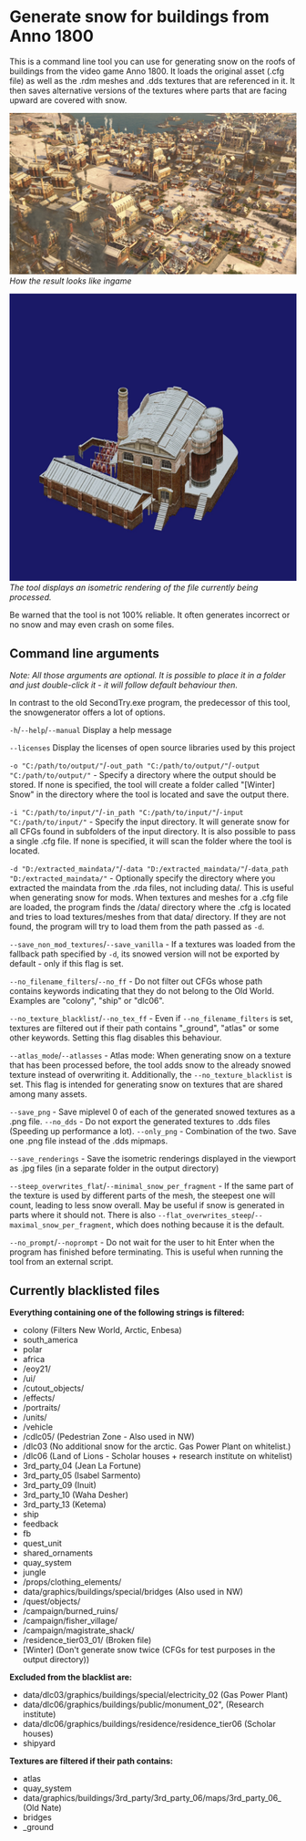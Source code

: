 # Generate snow for buildings from Anno 1800

This is a command line tool you can use for generating snow on the roofs of buildings from the video game Anno 1800. It loads the original asset (.cfg file) as well as the .rdm meshes and .dds textures that are referenced in it. It then saves alternative versions of the textures where parts that are facing upward are covered with snow.


![](./documentation/ingameshowcase.jpg)
_How the result looks like ingame_


![](./documentation/example_debug_rendering.jpg)
_The tool displays an isometric rendering of the file currently being processed._


Be warned that the tool is not 100% reliable. It often generates incorrect or no snow and may even crash on some files.

## Command line arguments

_Note: All those arguments are optional. It is possible to place it in a folder and just double-click it - it will follow default behaviour then._

In contrast to the old SecondTry.exe program, the predecessor of this tool, the snowgenerator offers a lot of options.

```-h```/```--help```/```--manual``` Display a help message

```--licenses``` Display the licenses of open source libraries used by this project


```-o "C:/path/to/output/"```/```-out_path "C:/path/to/output/"```/```-output "C:/path/to/output/"``` - Specify a directory where the output should be stored. If none is specified, the tool will create a folder called "[Winter] Snow" in the directory where the tool is located and save the output there.

```-i "C:/path/to/input/"```/```-in_path "C:/path/to/input/"```/```-input "C:/path/to/input/"``` - Specify the input directory. It will generate snow for all CFGs found in subfolders of the input directory. It is also possible to pass a single .cfg file. If none is specified, it will scan the folder where the tool is located.


```-d "D:/extracted_maindata/"```/```-data "D:/extracted_maindata/"```/```-data_path "D:/extracted_maindata/"``` - Optionally specify the directory where you extracted the maindata from the .rda files, not including data/. This is useful when generating snow for mods. When textures and meshes for a .cfg file are loaded, the program finds the /data/ directory where the .cfg is located and tries to load textures/meshes from that data/ directory. If they are not found, the program will try to load them from the path passed as ```-d```.

```--save_non_mod_textures```/```--save_vanilla``` - If a textures was loaded from the fallback path specified by ```-d```, its snowed version will not be exported by default - only if this flag is set.


```--no_filename_filters```/```--no_ff``` - Do not filter out CFGs whose path contains keywords indicating that they do not belong to the Old World. Examples are "colony", "ship" or "dlc06".

```--no_texture_blacklist```/```--no_tex_ff``` - Even if ```--no_filename_filters``` is set, textures are filtered out if their path contains "_ground", "atlas" or some other keywords. Setting this flag disables this behaviour.


```--atlas_mode```/```--atlasses``` - Atlas mode: When generating snow on a texture that has been processed before, the tool adds snow to the already snowed texture instead of overwriting it. Additionally, the ```--no_texture_blacklist``` is set. This flag is intended for generating snow on textures that are shared among many assets.


```--save_png``` - Save miplevel 0 of each of the generated snowed textures as a .png file.
```--no_dds``` - Do not export the generated textures to .dds files (Speeding up performance a lot).
```--only_png``` - Combination of the two. Save one .png file instead of the .dds mipmaps.


```--save_renderings``` - Save the isometric renderings displayed in the viewport as .jpg files (in a separate folder in the output directory)


```--steep_overwrites_flat```/```--minimal_snow_per_fragment``` - If the same part of the texture is used by different parts of the mesh, the steepest one will count, leading to less snow overall. May be useful if snow is generated in parts where it should not. There is also ```--flat_overwrites_steep```/```--maximal_snow_per_fragment```, which does nothing because it is the default.


```--no_prompt```/```--noprompt``` - Do not wait for the user to hit Enter when the program has finished before terminating. This is useful when running the tool from an external script.


## Currently blacklisted files


**Everything containing one of the following strings is filtered:**
- colony             (Filters New World, Arctic, Enbesa)
- south_america
- polar
- africa
- /eoy21/
- /ui/
- /cutout_objects/
- /effects/
- /portraits/
- /units/
- /vehicle
- /cdlc05/           (Pedestrian Zone - Also used in NW)
- /dlc03             (No additional snow for the arctic. Gas Power Plant on whitelist.)
- /dlc06             (Land of Lions - Scholar houses + research institute on whitelist)
- 3rd_party_04       (Jean La Fortune)
- 3rd_party_05       (Isabel Sarmento)
- 3rd_party_09       (Inuit)
- 3rd_party_10       (Waha Desher)
- 3rd_party_13       (Ketema)
- ship
- feedback
- fb
- quest_unit
- shared_ornaments
- quay_system
- jungle
- /props/clothing_elements/
- data/graphics/buildings/special/bridges (Also used in NW)
- /quest/objects/
- /campaign/burned_ruins/
- /campaign/fisher_village/
- /campaign/magistrate_shack/
- /residence_tier03_01/                   (Broken file)
- [Winter]                                (Don't generate snow twice (CFGs for test purposes in the output directory))


**Excluded from the blacklist are:**
- data/dlc03/graphics/buildings/special/electricity_02        (Gas Power Plant)
- data/dlc06/graphics/buildings/public/monument_02",          (Research institute)
- data/dlc06/graphics/buildings/residence/residence_tier06    (Scholar houses)
- shipyard


**Textures are filtered if their path contains:**
- atlas
- quay_system
- data/graphics/buildings/3rd_party/3rd_party_06/maps/3rd_party_06_  (Old Nate)
- bridges
- _ground